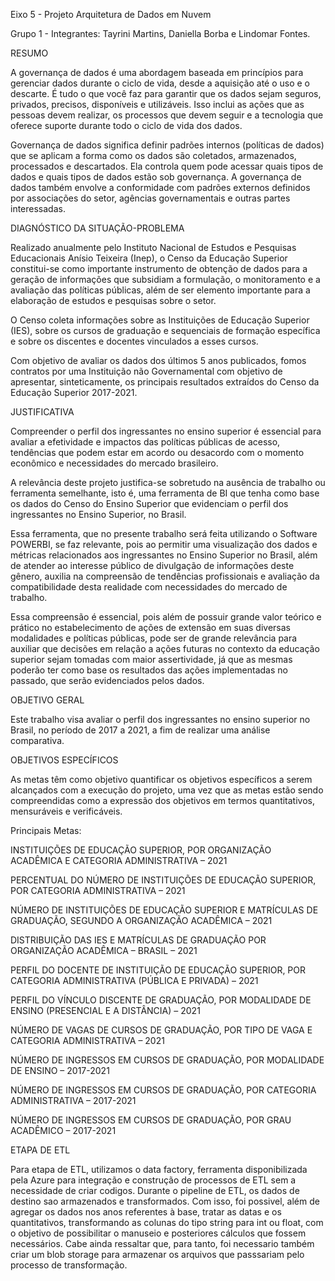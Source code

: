Eixo 5 - Projeto Arquitetura de Dados em Nuvem 
 
 
Grupo 1 - Integrantes: Tayrini Martins, Daniella Borba e Lindomar Fontes. 


RESUMO  

A governança de dados é uma abordagem baseada em princípios para gerenciar dados durante o ciclo de vida, desde a aquisição até o uso e o descarte. É tudo o que você faz para garantir que os dados sejam seguros, privados, precisos, disponíveis e utilizáveis. Isso inclui as ações que as pessoas devem realizar, os processos que devem seguir e a tecnologia que oferece suporte durante todo o ciclo de vida dos dados. 

Governança de dados significa definir padrões internos (políticas de dados) que se aplicam a forma como os dados são coletados, armazenados, processados e descartados. Ela controla quem pode acessar quais tipos de dados e quais tipos de dados estão sob governança. A governança de dados também envolve a conformidade com padrões externos definidos por associações do setor, agências governamentais e outras partes interessadas. 

 
DIAGNÓSTICO DA SITUAÇÃO-PROBLEMA 

Realizado anualmente pelo Instituto Nacional de Estudos e Pesquisas Educacionais Anísio Teixeira (Inep), o Censo da Educação Superior constitui-se como importante instrumento de obtenção de dados para a geração de informações que subsidiam a formulação, o monitoramento e a avaliação das políticas públicas, além de ser elemento importante para a elaboração de estudos e pesquisas sobre o setor.  

O Censo coleta informações sobre as Instituições de Educação Superior (IES), sobre os cursos de graduação e sequenciais de formação específica e sobre os discentes e docentes vinculados a esses cursos. 

Com objetivo de avaliar os dados dos últimos 5 anos publicados, fomos contratos por uma Instituição não Governamental com objetivo de apresentar, sinteticamente, os principais resultados extraídos do Censo da Educação Superior 2017-2021.  

 
JUSTIFICATIVA 

Compreender o perfil dos ingressantes no ensino superior é essencial para avaliar a efetividade e impactos das políticas públicas de acesso, tendências que podem estar em acordo ou desacordo com o momento econômico e necessidades do mercado brasileiro.  

A relevância deste projeto justifica-se sobretudo na ausência de trabalho ou ferramenta semelhante, isto é, uma ferramenta de BI que tenha como base os dados do Censo do Ensino Superior que evidenciam o perfil dos ingressantes no Ensino Superior, no Brasil. 

Essa ferramenta, que no presente trabalho será feita utilizando o Software POWERBI, se  faz relevante, pois ao permitir uma visualização dos dados e métricas relacionados aos ingressantes no Ensino Superior no Brasil, além de atender ao interesse público de divulgação de informações deste gênero, auxilia na compreensão de tendências profissionais e avaliação da compatibilidade desta realidade com necessidades do mercado de trabalho.  

Essa compreensão é essencial, pois além de possuir grande valor teórico e prático no estabelecimento de ações de extensão em suas diversas modalidades e políticas públicas, pode ser de grande relevância para auxiliar que decisões em relação a ações futuras no contexto da educação superior sejam tomadas com maior assertividade, já que as mesmas poderão ter como base os resultados das ações implementadas no passado, que serão evidenciados pelos dados. 


OBJETIVO GERAL 

Este trabalho visa avaliar o perfil dos ingressantes no ensino superior no Brasil, no período de 2017 a 2021, a fim de realizar uma análise comparativa. 


OBJETIVOS ESPECÍFICOS 

As metas têm como objetivo quantificar os objetivos específicos a serem alcançados com a execução do projeto, uma vez que as metas estão sendo compreendidas como a expressão dos objetivos em termos quantitativos, mensuráveis e verificáveis. 

Principais Metas: 

INSTITUIÇÕES DE EDUCAÇÃO SUPERIOR, POR ORGANIZAÇÃO ACADÊMICA E CATEGORIA ADMINISTRATIVA – 2021 

PERCENTUAL DO NÚMERO DE INSTITUIÇÕES DE EDUCAÇÃO SUPERIOR, POR CATEGORIA ADMINISTRATIVA – 2021 

NÚMERO DE INSTITUIÇÕES DE EDUCAÇÃO SUPERIOR E MATRÍCULAS DE GRADUAÇÃO, SEGUNDO A ORGANIZAÇÃO ACADÊMICA – 2021 

DISTRIBUIÇÃO DAS IES E MATRÍCULAS DE GRADUAÇÃO POR ORGANIZAÇÃO ACADÊMICA – BRASIL – 2021 

PERFIL DO DOCENTE DE INSTITUIÇÃO DE EDUCAÇÃO SUPERIOR, POR CATEGORIA ADMINISTRATIVA (PÚBLICA E PRIVADA) – 2021 

PERFIL DO VÍNCULO DISCENTE DE GRADUAÇÃO, POR MODALIDADE DE ENSINO (PRESENCIAL E A DISTÂNCIA) – 2021 

NÚMERO DE VAGAS DE CURSOS DE GRADUAÇÃO, POR TIPO DE VAGA E CATEGORIA ADMINISTRATIVA – 2021 

NÚMERO DE INGRESSOS EM CURSOS DE GRADUAÇÃO, POR MODALIDADE DE ENSINO – 2017-2021 

NÚMERO DE INGRESSOS EM CURSOS DE GRADUAÇÃO, POR CATEGORIA ADMINISTRATIVA – 2017-2021 

NÚMERO DE INGRESSOS EM CURSOS DE GRADUAÇÃO, POR GRAU ACADÊMICO – 2017-2021 


ETAPA DE ETL

Para etapa de ETL, utilizamos o data factory, ferramenta disponibilizada pela Azure para integração e construção de processos de ETL sem a necessidade de criar codigos. Durante o pipeline de ETL, os dados de destino sao armazenados e transformados. Com isso, foi possivel, além de agregar os dados nos anos referentes à base, tratar as datas e os quantitativos, transformando as colunas do tipo string para  int ou float, com o objetivo de possibilitar o manuseio e posteriores cálculos que fossem necessários. Cabe ainda ressaltar que, para tanto, foi necessario também criar um blob storage para armazenar os arquivos que passsariam pelo processo de transformação.
